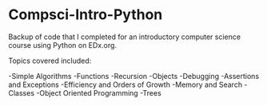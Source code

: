 Compsci-Intro-Python
====================

Backup of code that I completed for an introductory computer science course using Python on EDx.org.

Topics covered included:

-Simple Algorithms
-Functions
-Recursion
-Objects
-Debugging
-Assertions and Exceptions
-Efficiency and Orders of Growth
-Memory and Search
-Classes
-Object Oriented Programming
-Trees